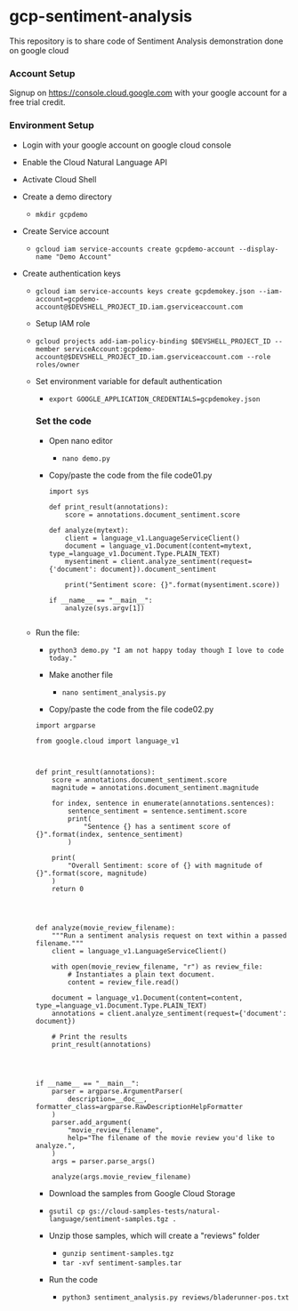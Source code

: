 # gcp-sentiment-analysis
This repository is to share code of Sentiment Analysis demonstration done on google cloud

### Account Setup
Signup on https://console.cloud.google.com with your google account for a free trial credit.

### Environment Setup
- Login with your google account on google cloud console
- Enable the Cloud Natural Language API
- Activate Cloud Shell
- Create a demo directory		 
	 - ```mkdir gcpdemo```
	 
- Create Service account 
	- ```gcloud iam service-accounts create gcpdemo-account --display-name "Demo Account"```
	
- Create authentication keys
	- ```gcloud iam service-accounts keys create gcpdemokey.json --iam-account=gcpdemo-account@$DEVSHELL_PROJECT_ID.iam.gserviceaccount.com```
		
	- Setup IAM role
    - ```gcloud projects add-iam-policy-binding $DEVSHELL_PROJECT_ID --member serviceAccount:gcpdemo-account@$DEVSHELL_PROJECT_ID.iam.gserviceaccount.com --role roles/owner```
  
  - Set environment variable for default authentication
    - ```export GOOGLE_APPLICATION_CREDENTIALS=gcpdemokey.json```
  
	### Set the code
  
	- Open nano editor
		- ```nano demo.py```
		
	- Copy/paste the code from the file code01.py
	  ```from google.cloud import language_v1
      import sys

      def print_result(annotations):
          score = annotations.document_sentiment.score

      def analyze(mytext):    
          client = language_v1.LanguageServiceClient()
          document = language_v1.Document(content=mytext, type_=language_v1.Document.Type.PLAIN_TEXT)
          mysentiment = client.analyze_sentiment(request={'document': document}).document_sentiment

          print("Sentiment score: {}".format(mysentiment.score))

      if __name__ == "__main__":
          analyze(sys.argv[1])
    ```
  - Run the file:
	  - ```python3 demo.py "I am not happy today though I love to code today."```
		
	- Make another file 
	  - ```nano sentiment_analysis.py```
	  
	- Copy/paste the code from the file code02.py
    ```
    import argparse

    from google.cloud import language_v1



    def print_result(annotations):
        score = annotations.document_sentiment.score
        magnitude = annotations.document_sentiment.magnitude

        for index, sentence in enumerate(annotations.sentences):
            sentence_sentiment = sentence.sentiment.score
            print(
                "Sentence {} has a sentiment score of {}".format(index, sentence_sentiment)
            )

        print(
            "Overall Sentiment: score of {} with magnitude of {}".format(score, magnitude)
        )
        return 0




    def analyze(movie_review_filename):
        """Run a sentiment analysis request on text within a passed filename."""
        client = language_v1.LanguageServiceClient()

        with open(movie_review_filename, "r") as review_file:
            # Instantiates a plain text document.
            content = review_file.read()

        document = language_v1.Document(content=content, type_=language_v1.Document.Type.PLAIN_TEXT)
        annotations = client.analyze_sentiment(request={'document': document})

        # Print the results
        print_result(annotations)




    if __name__ == "__main__":
        parser = argparse.ArgumentParser(
            description=__doc__, formatter_class=argparse.RawDescriptionHelpFormatter
        )
        parser.add_argument(
            "movie_review_filename",
            help="The filename of the movie review you'd like to analyze.",
        )
        args = parser.parse_args()

        analyze(args.movie_review_filename)
    ```
	- Download the samples from Google Cloud Storage
    - ```gsutil cp gs://cloud-samples-tests/natural-language/sentiment-samples.tgz .```
		
	- Unzip those samples, which will create a "reviews" folder
		- ```gunzip sentiment-samples.tgz```
		- ```tar -xvf sentiment-samples.tar```
	- Run the code 
		- ```python3 sentiment_analysis.py reviews/bladerunner-pos.txt```
